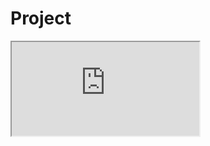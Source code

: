 # Project

<iframe src="https://public.tableau.com/views/Example_15887955899110/Obesity?:embed=yes&:display_count=yes"></iframe>

